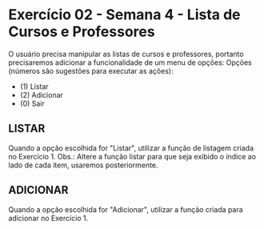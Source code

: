 # Exercício 02 - Semana 4 - Lista de Cursos e Professores

O usuário precisa manipular as listas de cursos e professores, portanto precisaremos adicionar a funcionalidade de um menu de opções:
Opções (números são sugestões para executar as ações):
- (1) Listar
- (2) Adicionar
- (0) Sair

## LISTAR
Quando a opção escolhida for "Listar", utilizar a função de listagem criada no Exercício 1.
Obs.: Altere a função listar para que seja exibido o índice ao lado de cada item, usaremos posteriormente.

## ADICIONAR
Quando a opção escolhida for "Adicionar", utilizar a função criada para adicionar no Exercício 1.
